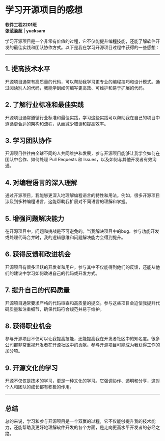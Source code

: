 # 学习开源项目的感想

**软件工程2201班**  
**张范渝超** | **yucksam**

学习开源项目是一个非常有价值的过程，它不仅能提升编程技能，还能了解软件开发的最佳实践和团队协作方式。以下是我在学习开源项目过程中获得的一些感想：

---

## 1. 提高技术水平

开源项目通常有高质量的代码，可以帮助我学习更专业的编程技巧和设计模式。通过阅读别人的代码，我能学到如何编写更高效、可维护和易于扩展的代码。

## 2. 了解行业标准和最佳实践

开源项目通常遵循行业标准和最佳实践，学习这些实践可以帮助我在自己的项目中遵循更合适的架构和流程，从而减少错误和提高效率。

## 3. 学习团队协作

开源项目往往由全球不同的人共同维护和发展，参与开源项目能够让我学会如何在团队中合作、如何处理 Pull Requests 和 Issues，以及如何与其他开发者有效沟通。

## 4. 对编程语言的深入理解

通过开源项目，我能够更深入地理解编程语言的特性和用法。例如，很多开源项目涉及到多种编程语言，这能帮助我扩展对不同语言的理解和掌握。

## 5. 增强问题解决能力

在开源项目中，问题和挑战是不可避免的。当我解决项目中的bug、参与功能开发或处理代码合并时，我的逻辑思维和问题解决能力会得到提升。

## 6. 获得反馈和改进机会

开源项目有很多活跃的开发者和用户，参与其中不仅能得到他们的反馈，还能从他们的建议中学习如何改进自己的代码或开发方式。

## 7. 提升自己的代码质量

开源项目通常要求严格的代码审查和高质量的提交。参与这些项目会迫使我提升代码质量和注重细节，确保代码符合规范并易于维护。

## 8. 获得职业机会

参与开源项目不仅可以让我提高技能，还能提高我在开发者社区中的知名度。很多公司都非常重视开发者在开源社区中的贡献，参与开源项目可能成为我获得工作的加分项。

## 9. 开源文化的学习

开源不仅仅是技术的学习，更是一种文化的学习。它强调协作、透明和分享，这对个人和团队的成长都有积极的作用。

---

## 总结

总的来说，学习和参与开源项目是一个双赢的过程，它不仅能够提升我的技术能力，还能帮助我更好地理解软件开发的各个方面，是走向更高水平开发者的必经之路。
